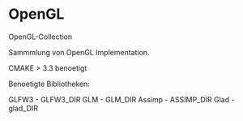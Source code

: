 # OpenGL
OpenGL-Collection

Sammmlung von OpenGL Implementation.

CMAKE > 3.3 benoetigt

Benoetigte Bibliotheken:

GLFW3 - GLFW3_DIR
GLM - GLM_DIR
Assimp - ASSIMP_DIR
Glad - glad_DIR
